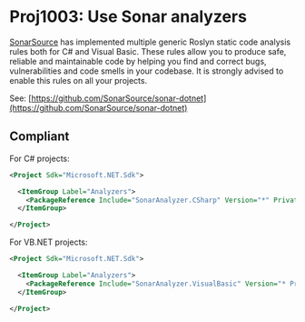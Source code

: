 # Proj1003: Use Sonar analyzers
[SonarSource](https://www.sonarsource.com/) has implemented multiple generic
Roslyn static code analysis rules both for C# and Visual Basic. These rules
allow you to produce safe, reliable and maintainable code by helping you find
and correct bugs, vulnerabilities and code smells in your codebase. It is
strongly advised to enable this rules on all your projects.

See: [https://github.com/SonarSource/sonar-dotnet](https://github.com/SonarSource/sonar-dotnet)

## Compliant
For C# projects:
``` XML
<Project Sdk="Microsoft.NET.Sdk">

  <ItemGroup Label="Analyzers">
    <PackageReference Include="SonarAnalyzer.CSharp" Version="*" PrivateAssets="all" IncludeAssets="runtime; build; native; contentfiles; analyzers; buildtransitive" />
  </ItemGroup>

</Project>
```

For VB.NET projects:
``` XML
<Project Sdk="Microsoft.NET.Sdk">

  <ItemGroup Label="Analyzers">
    <PackageReference Include="SonarAnalyzer.VisualBasic" Version="* PrivateAssets="all" IncludeAssets="runtime; build; native; contentfiles; analyzers; buildtransitive" />
  </ItemGroup>

</Project>
```
